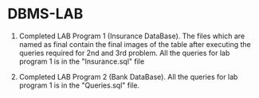 # DBMS-LAB

1) Completed LAB Program 1 (Insurance DataBase).
 The files which are named as final contain the final images of the table after executing the queries required for 2nd and 3rd problem.
  All the queries for lab program 1 is in the "Insurance.sql" file
  
  
2) Completed LAB Program 2 (Bank DataBase).
  All the queries for lab program 1 is in the "Queries.sql" file. 


